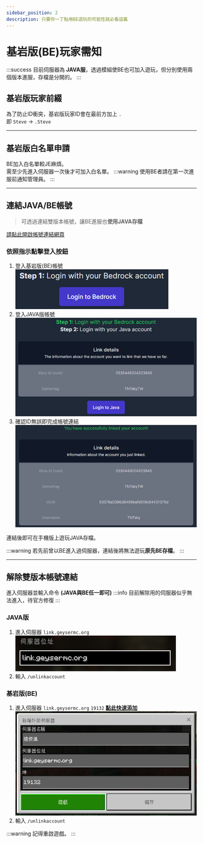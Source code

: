```yaml
---
sidebar_position: 2
description: 只要你一丁點用BE遊玩的可能性就必看這篇
---
```


# 基岩版(BE)玩家需知

:::success 目前伺服器為 **JAVA服**，透過模組使BE也可加入遊玩，但分別使用兩個版本進服，存檔是分開的。
:::

## 基岩版玩家前綴
為了防止ID衝突，基岩版玩家ID會在最前方加上 `.`  
即 `Steve` -> `.Steve`

---

## 基岩版白名單申請
BE加入白名單較JE麻煩。\
需至少先進入伺服器一次後才可加入白名單。
:::warning 使用BE者請在第一次進服前通知管理員。
:::

---

## 連結JAVA/BE帳號
> 可透過連結雙版本帳號，讓BE進服也**使用JAVA存檔**

[請點此開啟帳號連結網頁](https://link.geysermc.org/method/online)
### 依照指示點擊登入按鈕
1. 登入基岩版(BE)帳號  
   ![alt text](image.png)
2. 登入JAVA版帳號  
   ![alt text](image-1.png)
3. 確認ID無誤即完成帳號連結  
   ![alt text](image-2.png)

連結後即可在手機版上遊玩JAVA存檔。

:::warning 若先前曾以BE進入過伺服器，連結後將無法遊玩**原先BE存檔**。
:::

---

## 解除雙版本帳號連結
進入伺服器並輸入命令 **(JAVA與BE任一即可)**
:::info 目前解除用的伺服器似乎無法進入，待官方修復
:::

### JAVA版
1. 進入伺服器 `link.geysermc.org`  
   ![alt text](image-3.png)
2. 輸入 `/unlinkaccount` 

### 基岩版(BE)
1. 進入伺服器 `link.geysermc.org` `19132` [**點此快速添加**](minecraft://?addExternalServer=GlobalLinkServer|link.geysermc.org:19132)  
   ![alt text](image-4.png)
2. 輸入 `/unlinkaccount` 

:::warning 記得重啟遊戲。
:::
